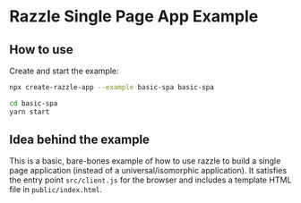 # Razzle Single Page App Example

## How to use

<!-- START install generated instructions please keep comment here to allow auto update -->
<!-- DON'T EDIT THIS SECTION, INSTEAD RE-RUN yarn update-examples TO UPDATE -->Create and start the example:

```bash
npx create-razzle-app --example basic-spa basic-spa

cd basic-spa
yarn start
```
<!-- END install generated instructions please keep comment here to allow auto update -->

## Idea behind the example

This is a basic, bare-bones example of how to use razzle to build a single page application (instead of a universal/isomorphic application). It satisfies the entry point `src/client.js` for the browser and includes a template HTML file in `public/index.html`.
